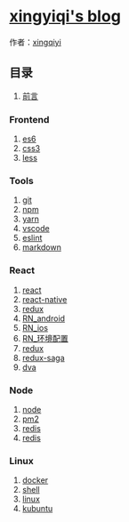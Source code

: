 # [xingyiqi's blog]()

作者：[xingqiyi](https://xingqiyi.github.io/blog)

<!-- 授权：<a rel="license" href="http://creativecommons.org/licenses/by-nc/4.0/">署名-非商用许可证</a> -->

## 目录

1. [前言](#README)

### Frontend
1. [es6](#src/js)
1. [css3](#src/css)
1. [less](#src/less)

### Tools
1. [git](#src/git)
1. [npm](#src/npm)
1. [yarn](#src/yarn)
1. [vscode](#src/vscode)
1. [eslint](#src/eslint)
1. [markdown](#src/md)

### React
1. [react](#src/react)
1. [react-native](#src/react-native)
1. [redux](#src/redux)
1. [RN_android](#src/RN_android)
1. [RN_ios](#src/RN_ios)
1. [RN_环境配置](#src/RN_环境配置)
1. [redux](#src/redux)
1. [redux-saga](#src/redux-saga)
1. [dva](#src/dva)

### Node
1. [node](#src/node)
1. [pm2](#src/pm2)
1. [redis](#src/redis)
1. [redis](#src/redis)

### Linux
1. [docker](#src/docker)
1. [shell](#src/shell)
1. [linux](#src/linux)
1. [kubuntu](#src/kubuntu)






<!-- ## 其他
- [源码](http://github.com/ruanyf/es6tutorial/)
- [修订历史](https://github.com/ruanyf/es6tutorial/commits/gh-pages)
- [反馈意见](https://github.com/ruanyf/es6tutorial/issues) -->
